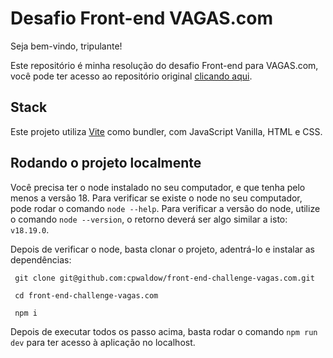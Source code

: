 # Desafio Front-end VAGAS.com

Seja bem-vindo, tripulante!

Este repositório é minha resolução do desafio Front-end para VAGAS.com, você pode ter acesso ao repositório original [clicando aqui](https://github.com/VAGAScom/front-end-challenge).

## Stack

Este projeto utiliza [Vite](https://vitejs.dev/) como bundler, com JavaScript Vanilla, HTML e CSS.

## Rodando o projeto localmente

Você precisa ter o node instalado no seu computador, e que tenha pelo menos a versão 18. Para verificar se existe o node no seu computador, pode rodar o comando `node --help`. Para verificar a versão do node, utilize o comando `node --version`, o retorno deverá ser algo similar a isto: `v18.19.0`.

Depois de verificar o node, basta clonar o projeto, adentrá-lo e instalar as dependências:

```shell
 git clone git@github.com:cpwaldow/front-end-challenge-vagas.com.git

 cd front-end-challenge-vagas.com

 npm i
```

Depois de executar todos os passo acima, basta rodar o comando `npm run dev` para ter acesso à aplicação no localhost.
